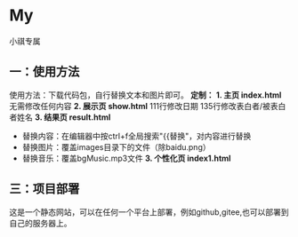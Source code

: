 # My
小祺专属

## 一：使用方法
使用方法：下载代码包，自行替换文本和图片即可。
**定制：**
**1. 主页 index.html**
无需修改任何内容
**2. 展示页 show.html**
111行修改日期
135行修改表白者/被表白者姓名
**3. 结果页 result.html**
- 替换内容：在编辑器中按ctrl+f全局搜索"{{替换"，对内容进行替换
- 替换图片：覆盖images目录下的文件（除baidu.png）
- 替换音乐：覆盖bgMusic.mp3文件
**3. 个性化页 index1.html**
## 三：项目部署
这是一个静态网站，可以在任何一个平台上部署，例如github,gitee,也可以部署到自己的服务器上。

